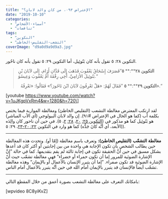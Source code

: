 ```yaml
---
title: "الإعتراض ٠٩٣، من كان والد لابان؟"
date: "2019-10-10"
categories: 
  - "أسماء-الأشخاص"
  - "تناقضات"
tags: 
  - "التكوين"
  - "التشعب-التقليص-الخاطئ"
coverImage: "d9a0d9a9d9a3.jpg"
---
```


التكوين ٢٨: ٥ تقول بأنه كان بَتُوئِيل، أما التكوين ٢٩: ٥ تقول بأنه كان ناحُور.

> **التكوين** **٢٨****:** **٥**”فَصَرَفَ إِسْحَاقُ يَعْقُوبَ فَذَهَبَ إِلَى فَدَّانِ أَرَامَ، إِلَى لاَبَانَ بْنِ بَتُوئِيلَ الأَرَامِيِّ، أَخِي رِفْقَةَ أُمِّ يَعْقُوبَ وَعِيسُوَ.“
> 
>   **التكوين** **٢٩****:** **٥** ”فَقَالَ لَهُمْ: «هَلْ تَعْرِفُونَ لاَبَانَ ابْنَ نَاحُورَ؟» فَقَالُوا: «نَعْرِفُهُ».“

\[youtube https://www.youtube.com/watch?v=1uJKgpVxRm4&w=1280&h=720\]

لقد ارتكب المعترض مغالطة التشعب (التقليص الخاطئ) ومغالطة المواربة فيما يختص بكلمة أب (كما هو الحال في الإعتراض #٩١). إن والد لابان البيولوجي (أي الأب المباشر) هو بَتُوئِيل كما هو مذكور في ([التكوين ٢٥:](https://biblia.com/bible/ar-vandyke/Ge25.20) [٢٠](https://biblia.com/bible/ar-vandyke/Ge25.20)، [٢٨:](https://biblia.com/bible/ar-vandyke/Ge28.2) [٢](https://biblia.com/bible/ar-vandyke/Ge28.2)، ٥). في حين أن ناحور كان والِدَه (الأبعد، أي أنَّه كانَ جَدُّه) كما هو وارد في التكوين [٢٢: ٢٠\-](https://biblia.com/bible/ar-vandyke/Ge22.20-23)[٢٣](https://biblia.com/bible/ar-vandyke/Ge22.20-23)، ٢٩: ٥).

* * *

**مغالطة** **التشعّب** **(****التقليص** **الخاطئ****):** وتعرف باسم مغالطة (إمّا أو). وتحدث هذه المغالطة حين يطالب الشخص بأن تكون الإجابة هي واحدة من بين إجابتين أو أكثر كان قد أعدها بشكل مسبق في حين أنَّ الحقيقة تكون في إجابة ثالثة لم يقم بتقديمها. كما في حالة ”إنَّ الإشارة الضوئية للمرور إما أن تكون حمراء أو خضراء“ فهي مغالطة تشعّب حيث أنّ الإشارة الضوئية قد تكون صفراء. ”إما أن يتبرر الإنسان بالأعمال أو بالإيمان“ وهذه مغالطة تشعّب أيضاً فالإنسان قد يتبرر بالإيمان أمام الله في حين أنَّه يتبرر بالأعمال أمام الناس.

* * *

بامكانك التعرف على مغالطة التشعب بصورة أعمق من خلال المقطع التالي:

\[wpvideo 8C8yiKvZ\]
